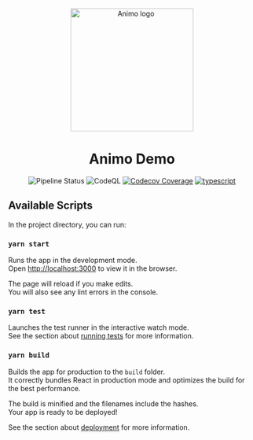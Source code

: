 <p align="center">
  <br />
<img
    alt="Animo logo"
    src="https://raw.githubusercontent.com/animo/animo-demo/main/public/logo512.png"
    height="250px"
  />
</p>

<h1 align="center"><b>Animo Demo</b></h1>
<p align="center">
  <img
    alt="Pipeline Status"
    src="https://github.com/animo/animo-demo/actions/workflows/continuous-integration.yml/badge.svg"
  />
  <img
       alt="CodeQL"
       src="https://github.com/animo/animo-demo/actions/workflows/build.yml/badge.svg"
       />
  <a href="https://codecov.io/gh/animo/animo-demo/"
    ><img
      alt="Codecov Coverage"
      src="https://img.shields.io/codecov/c/github/animo/animo-demo/coverage.svg?style=flat-square"
  /></a>
  <a href="https://www.typescriptlang.org/"
    ><img
      alt="typescript"
      src="https://img.shields.io/badge/%3C%2F%3E-TypeScript-%230074c1.svg"
  /></a>
</p>

## Available Scripts

In the project directory, you can run:

### `yarn start`

Runs the app in the development mode.\
Open [http://localhost:3000](http://localhost:3000) to view it in the browser.

The page will reload if you make edits.\
You will also see any lint errors in the console.

### `yarn test`

Launches the test runner in the interactive watch mode.\
See the section about [running tests](https://facebook.github.io/create-react-app/docs/running-tests) for more information.

### `yarn build`

Builds the app for production to the `build` folder.\
It correctly bundles React in production mode and optimizes the build for the best performance.

The build is minified and the filenames include the hashes.\
Your app is ready to be deployed!

See the section about [deployment](https://facebook.github.io/create-react-app/docs/deployment) for more information.
